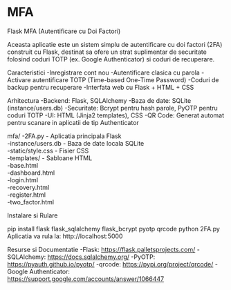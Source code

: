 # MFA
Flask MFA (Autentificare cu Doi Factori)

Aceasta aplicatie este un sistem simplu de autentificare cu doi factori (2FA) construit cu Flask, destinat sa ofere un strat suplimentar de securitate folosind coduri TOTP (ex. Google Authenticator) si coduri de recuperare.

Caracteristici
-Inregistrare cont nou
-Autentificare clasica cu parola
-Activare autentificare TOTP (Time-based One-Time Password)
-Coduri de backup pentru recuperare
-Interfata web cu Flask + HTML + CSS

Arhitectura
-Backend: Flask, SQLAlchemy
-Baza de date: SQLite (instance/users.db)
-Securitate: Bcrypt pentru hash parole, PyOTP pentru coduri TOTP
-UI: HTML (Jinja2 templates), CSS
-QR Code: Generat automat pentru scanare in aplicatii de tip Authenticator

mfa/
-2FA.py                    - Aplicatia principala Flask  
-instance/users.db         - Baza de date locala SQLite  
-static/style.css          - Fisier CSS  
-templates/                - Sabloane HTML  
    -base.html  
    -dashboard.html  
    -login.html  
    -recovery.html  
    -register.html  
    -two_factor.html  

Instalare si Rulare
    
pip install flask flask_sqlalchemy flask_bcrypt pyotp qrcode
python 2FA.py
Aplicatia va rula la: http://localhost:5000

Resurse si Documentatie
-Flask: https://flask.palletsprojects.com/
-SQLAlchemy: https://docs.sqlalchemy.org/
-PyOTP: https://pyauth.github.io/pyotp/
-qrcode: https://pypi.org/project/qrcode/
-Google Authenticator: https://support.google.com/accounts/answer/1066447
